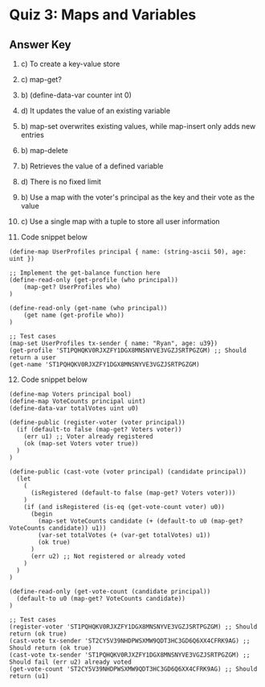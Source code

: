 # Quiz 3: Maps and Variables

## Answer Key

1. c) To create a key-value store
2. c) map-get?
3. b) (define-data-var counter int 0)
4. d) It updates the value of an existing variable
5. b) map-set overwrites existing values, while map-insert only adds new entries
6. b) map-delete
7. b) Retrieves the value of a defined variable
8. d) There is no fixed limit
9. b) Use a map with the voter's principal as the key and their vote as the value
10. c) Use a single map with a tuple to store all user information

11. Code snippet below

```clarity
(define-map UserProfiles principal { name: (string-ascii 50), age: uint })

;; Implement the get-balance function here
(define-read-only (get-profile (who principal))
	(map-get? UserProfiles who)
)

(define-read-only (get-name (who principal))
	(get name (get-profile who))
)

;; Test cases
(map-set UserProfiles tx-sender { name: "Ryan", age: u39})
(get-profile 'ST1PQHQKV0RJXZFY1DGX8MNSNYVE3VGZJSRTPGZGM) ;; Should return a user
(get-name 'ST1PQHQKV0RJXZFY1DGX8MNSNYVE3VGZJSRTPGZGM)
```

12. Code snippet below

```clarity
(define-map Voters principal bool)
(define-map VoteCounts principal uint)
(define-data-var totalVotes uint u0)

(define-public (register-voter (voter principal))
  (if (default-to false (map-get? Voters voter))
    (err u1) ;; Voter already registered
    (ok (map-set Voters voter true))
  )
)

(define-public (cast-vote (voter principal) (candidate principal))
  (let
    (
      (isRegistered (default-to false (map-get? Voters voter)))
    )
    (if (and isRegistered (is-eq (get-vote-count voter) u0))
      (begin
        (map-set VoteCounts candidate (+ (default-to u0 (map-get? VoteCounts candidate)) u1))
        (var-set totalVotes (+ (var-get totalVotes) u1))
        (ok true)
      )
      (err u2) ;; Not registered or already voted
    )
  )
)

(define-read-only (get-vote-count (candidate principal))
  (default-to u0 (map-get? VoteCounts candidate))
)

;; Test cases
(register-voter 'ST1PQHQKV0RJXZFY1DGX8MNSNYVE3VGZJSRTPGZGM) ;; Should return (ok true)
(cast-vote tx-sender 'ST2CY5V39NHDPWSXMW9QDT3HC3GD6Q6XX4CFRK9AG) ;; Should return (ok true)
(cast-vote tx-sender 'ST1PQHQKV0RJXZFY1DGX8MNSNYVE3VGZJSRTPGZGM) ;; Should fail (err u2) already voted
(get-vote-count 'ST2CY5V39NHDPWSXMW9QDT3HC3GD6Q6XX4CFRK9AG) ;; Should return (u1)
```
